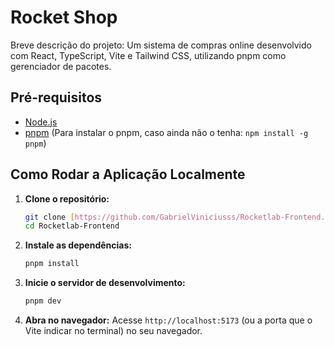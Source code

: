 # Rocket Shop

Breve descrição do projeto: Um sistema de compras online desenvolvido com React, TypeScript, Vite e Tailwind CSS, utilizando pnpm como gerenciador de pacotes.

## Pré-requisitos

- [Node.js](https://nodejs.org/)
- [pnpm](https://pnpm.io/installation) (Para instalar o pnpm, caso ainda não o tenha: `npm install -g pnpm`)

## Como Rodar a Aplicação Localmente

1.  **Clone o repositório:**
    ```bash
    git clone [https://github.com/GabrielViniciusss/Rocketlab-Frontend.git](https://github.com/GabrielViniciusss/Rocketlab-Frontend.git)
    cd Rocketlab-Frontend
    ```
2.  **Instale as dependências:**

    ```bash
    pnpm install
    ```

3.  **Inicie o servidor de desenvolvimento:**

    ```bash
    pnpm dev
    ```

4.  **Abra no navegador:**
    Acesse `http://localhost:5173` (ou a porta que o Vite indicar no terminal) no seu navegador.
